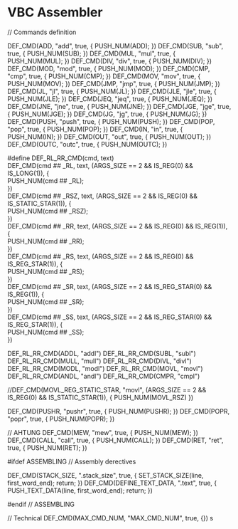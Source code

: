 # VBC Assembler

// Commands definition

DEF_CMD(ADD, "add", true, { PUSH_NUM(ADD); })
DEF_CMD(SUB, "sub", true, { PUSH_NUM(SUB); })
DEF_CMD(MUL, "mul", true, { PUSH_NUM(MUL); })
DEF_CMD(DIV, "div", true, { PUSH_NUM(DIV); })
DEF_CMD(MOD, "mod", true, { PUSH_NUM(MOD); })
DEF_CMD(CMP, "cmp", true, { PUSH_NUM(CMP); })
DEF_CMD(MOV, "mov", true, { PUSH_NUM(MOV); })
DEF_CMD(JMP, "jmp", true, { PUSH_NUM(JMP); })
DEF_CMD(JL, "jl", true, { PUSH_NUM(JL); })
DEF_CMD(JLE, "jle", true, { PUSH_NUM(JLE); })
DEF_CMD(JEQ, "jeq", true, { PUSH_NUM(JEQ); })
DEF_CMD(JNE, "jne", true, { PUSH_NUM(JNE); })
DEF_CMD(JGE, "jge", true, { PUSH_NUM(JGE); })
DEF_CMD(JG, "jg", true, { PUSH_NUM(JG); })
DEF_CMD(PUSH, "push", true, { PUSH_NUM(PUSH); })
DEF_CMD(POP, "pop", true, { PUSH_NUM(POP); })
DEF_CMD(IN, "in", true, { PUSH_NUM(IN); })
DEF_CMD(OUT, "out", true, { PUSH_NUM(OUT); })
DEF_CMD(OUTC, "outc", true, { PUSH_NUM(OUTC); })

#define DEF_RL_RR_CMD(cmd, text) \
DEF_CMD(cmd ## _RL, text, (ARGS_SIZE == 2 && IS_REG(0) && IS_LONG(1)), { \
	PUSH_NUM(cmd ## _RL); \
}) \
DEF_CMD(cmd ## _RSZ, text, (ARGS_SIZE == 2 && IS_REG(0) && IS_STATIC_STAR(1)), { \
	PUSH_NUM(cmd ## _RSZ); \
}) \
DEF_CMD(cmd ## _RR, text, (ARGS_SIZE == 2 && IS_REG(0) && IS_REG(1)),  { \
	PUSH_NUM(cmd ## _RR); \
})\
DEF_CMD(cmd ## _RS, text, (ARGS_SIZE == 2 && IS_REG(0) && IS_REG_STAR(1)), { \
	PUSH_NUM(cmd ## _RS); \
})\
DEF_CMD(cmd ## _SR, text, (ARGS_SIZE == 2 && IS_REG_STAR(0) && IS_REG(1)), { \
	PUSH_NUM(cmd ## _SR); \
})\
DEF_CMD(cmd ## _SS, text, (ARGS_SIZE == 2 && IS_REG_STAR(0) && IS_REG_STAR(1)), { \
	PUSH_NUM(cmd ## _SS); \
})

DEF_RL_RR_CMD(ADDL, "addl")
DEF_RL_RR_CMD(SUBL, "subl")
DEF_RL_RR_CMD(MULL, "mull")
DEF_RL_RR_CMD(DIVL, "divl")
DEF_RL_RR_CMD(MODL, "modl")
DEF_RL_RR_CMD(MOVL, "movl")
DEF_RL_RR_CMD(ANDL, "andl")
DEF_RL_RR_CMD(CMPR, "cmpl")

//DEF_CMD(MOVL_REG_STATIC_STAR, "movl", (ARGS_SIZE == 2 && IS_REG(0) && IS_STATIC_STAR(1)), { PUSH_NUM(MOVL_RSZ) })

DEF_CMD(PUSHR, "pushr", true, { PUSH_NUM(PUSHR); })
DEF_CMD(POPR, "popr", true, { PUSH_NUM(POPR); })

// AHTUNG
DEF_CMD(MEW, "mew", true, { PUSH_NUM(MEW); })
DEF_CMD(CALL, "call", true, { PUSH_NUM(CALL); })
DEF_CMD(RET, "ret", true, { PUSH_NUM(RET); })



#ifdef  ASSEMBLING
// Assembly derectives

DEF_CMD(STACK_SIZE, ".stack_size", true, { SET_STACK_SIZE(line, first_word_end); return; })
DEF_CMD(DEFINE_TEXT_DATA, ".text", true, { PUSH_TEXT_DATA(line, first_word_end); return; })

#endif //  ASSEMBLING




// Technical
DEF_CMD(MAX_CMD_NUM, "MAX_CMD_NUM", true, {})
s